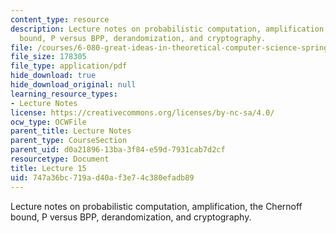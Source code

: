 ```yaml
---
content_type: resource
description: Lecture notes on probabilistic computation, amplification, the Chernoff
  bound, P versus BPP, derandomization, and cryptography.
file: /courses/6-080-great-ideas-in-theoretical-computer-science-spring-2008/747a36bc719ad40af3e74c380efadb89_lec15.pdf
file_size: 178305
file_type: application/pdf
hide_download: true
hide_download_original: null
learning_resource_types:
- Lecture Notes
license: https://creativecommons.org/licenses/by-nc-sa/4.0/
ocw_type: OCWFile
parent_title: Lecture Notes
parent_type: CourseSection
parent_uid: d0a21896-13ba-3f84-e59d-7931cab7d2cf
resourcetype: Document
title: Lecture 15
uid: 747a36bc-719a-d40a-f3e7-4c380efadb89
---
```

Lecture notes on probabilistic computation, amplification, the Chernoff bound, P versus BPP, derandomization, and cryptography.